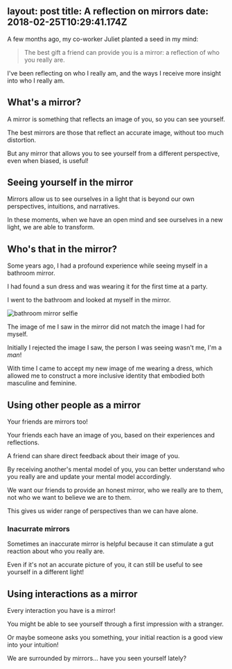 layout: post
title: A reflection on mirrors
date: 2018-02-25T10:29:41.174Z
---

A few months ago, my co-worker Juliet planted a seed in my mind:

> The best gift a friend can provide you is a mirror: a reflection of who you really are.

I've been reflecting on who I really am, and the ways I receive more insight into who I really am.

## What's a mirror?

A mirror is something that reflects an image of you, so you can see yourself.

The best mirrors are those that reflect an accurate image, without too much distortion.

But any mirror that allows you to see yourself from a different perspective, even when biased, is useful!

## Seeing yourself in the mirror

Mirrors allow us to see ourselves in a light that is beyond our own perspectives, intuitions, and narratives.

In these moments, when we have an open mind and see ourselves in a new light, we are able to transform.

## Who's that in the mirror?

Some years ago, I had a profound experience while seeing myself in a bathroom mirror.

I had found a sun dress and was wearing it for the first time at a party.

I went to the bathroom and looked at myself in the mirror.

![bathroom mirror selfie](./a-reflection-on-mirrors/bathroom-mirror-selfie.jpg)

The image of me I saw in the mirror did not match the image I had for myself.

Initially I rejected the image I saw, the person I was seeing wasn't me, I'm a _man_!

With time I came to accept my new image of me wearing a dress, which allowed me to construct a more inclusive identity that embodied both masculine and feminine.

## Using other people as a mirror

Your friends are mirrors too!

Your friends each have an image of you, based on their experiences and reflections.

A friend can share direct feedback about their image of you.

By receiving another's mental model of you, you can better understand who you really are and update your mental model accordingly.

We want our friends to provide an honest mirror, who we really are to them, not who we want to believe we are to them.

This gives us wider range of perspectives than we can have alone.

### Inacurrate mirrors

Sometimes an inaccurate mirror is helpful because it can stimulate a gut reaction about who you really are.

Even if it's not an accurate picture of you, it can still be useful to see yourself in a different light!

## Using interactions as a mirror

Every interaction you have is a mirror!

You might be able to see yourself through a first impression with a stranger.

Or maybe someone asks you something, your initial reaction is a good view into your intuition!

We are surrounded by mirrors... have you seen yourself lately?
